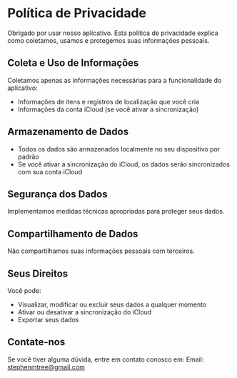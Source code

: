 # Política de Privacidade

Obrigado por usar nosso aplicativo. Esta política de privacidade explica como coletamos, usamos e protegemos suas informações pessoais.

## Coleta e Uso de Informações

Coletamos apenas as informações necessárias para a funcionalidade do aplicativo:
- Informações de itens e registros de localização que você cria
- Informações da conta iCloud (se você ativar a sincronização)

## Armazenamento de Dados

- Todos os dados são armazenados localmente no seu dispositivo por padrão
- Se você ativar a sincronização do iCloud, os dados serão sincronizados com sua conta iCloud

## Segurança dos Dados

Implementamos medidas técnicas apropriadas para proteger seus dados.

## Compartilhamento de Dados

Não compartilhamos suas informações pessoais com terceiros.

## Seus Direitos

Você pode:
- Visualizar, modificar ou excluir seus dados a qualquer momento
- Ativar ou desativar a sincronização do iCloud
- Exportar seus dados

## Contate-nos

Se você tiver alguma dúvida, entre em contato conosco em:
Email: stephenmtree@gmail.com 

<style>
    .navbar {
        display: none;
    }